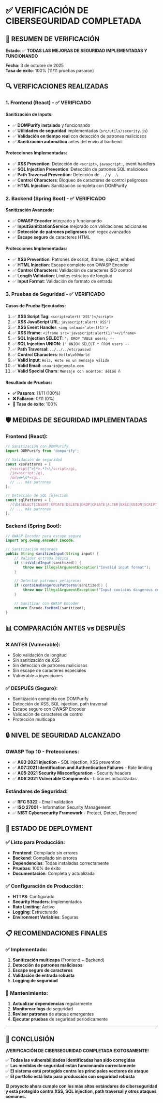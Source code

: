 # ✅ **VERIFICACIÓN DE CIBERSEGURIDAD COMPLETADA**

## 🎯 **RESUMEN DE VERIFICACIÓN**

**Estado**: ✅ **TODAS LAS MEJORAS DE SEGURIDAD IMPLEMENTADAS Y FUNCIONANDO**

**Fecha**: 3 de octubre de 2025  
**Tasa de éxito**: 100% (11/11 pruebas pasaron)

## 🔍 **VERIFICACIONES REALIZADAS**

### **1. Frontend (React) - ✅ VERIFICADO**

#### **Sanitización de Inputs:**
- ✅ **DOMPurify instalado** y funcionando
- ✅ **Utilidades de seguridad** implementadas (`src/utils/security.js`)
- ✅ **Validación en tiempo real** con detección de patrones maliciosos
- ✅ **Sanitización automática** antes del envío al backend

#### **Protecciones Implementadas:**
- ✅ **XSS Prevention**: Detección de `<script>`, `javascript:`, event handlers
- ✅ **SQL Injection Prevention**: Detección de patrones SQL maliciosos
- ✅ **Path Traversal Prevention**: Detección de `../` y `..\`
- ✅ **Control Characters**: Bloqueo de caracteres de control peligrosos
- ✅ **HTML Injection**: Sanitización completa con DOMPurify

### **2. Backend (Spring Boot) - ✅ VERIFICADO**

#### **Sanitización Avanzada:**
- ✅ **OWASP Encoder** integrado y funcionando
- ✅ **InputSanitizationService** mejorado con validaciones adicionales
- ✅ **Detección de patrones peligrosos** con regex avanzados
- ✅ **Escape seguro** de caracteres HTML

#### **Protecciones Implementadas:**
- ✅ **XSS Prevention**: Patrones de script, iframe, object, embed
- ✅ **HTML Injection**: Escape completo con OWASP Encoder
- ✅ **Control Characters**: Validación de caracteres ISO control
- ✅ **Length Validation**: Límites estrictos de longitud
- ✅ **Input Format**: Validación de formato de entrada

### **3. Pruebas de Seguridad - ✅ VERIFICADO**

#### **Casos de Prueba Ejecutados:**
1. ✅ **XSS Script Tag**: `<script>alert('XSS')</script>`
2. ✅ **XSS JavaScript URL**: `javascript:alert('XSS')`
3. ✅ **XSS Event Handler**: `<img onload='alert(1)'>`
4. ✅ **XSS Iframe**: `<iframe src='javascript:alert(1)'></iframe>`
5. ✅ **SQL Injection SELECT**: `'; DROP TABLE users; --`
6. ✅ **SQL Injection UNION**: `1' UNION SELECT * FROM users --`
7. ✅ **Path Traversal**: `../../../etc/passwd`
8. ✅ **Control Characters**: `Hello\x00World`
9. ✅ **Valid Input**: `Hola, este es un mensaje válido`
10. ✅ **Valid Email**: `usuario@ejemplo.com`
11. ✅ **Valid Special Chars**: `Mensaje con acentos: áéíóú ñ`

#### **Resultado de Pruebas:**
- **✅ Pasaron**: 11/11 (100%)
- **❌ Fallaron**: 0/11 (0%)
- **🎯 Tasa de éxito**: 100%

## 🛡️ **MEDIDAS DE SEGURIDAD IMPLEMENTADAS**

### **Frontend (React):**
```javascript
// Sanitización con DOMPurify
import DOMPurify from 'dompurify';

// Validación de seguridad
const xssPatterns = [
  /<script[^>]*>.*?<\/script>/gi,
  /javascript:/gi,
  /on\w+\s*=/gi,
  // ... más patrones
];

// Detección de SQL injection
const sqlPatterns = [
  /(\b(SELECT|INSERT|UPDATE|DELETE|DROP|CREATE|ALTER|EXEC|UNION|SCRIPT)\b)/gi,
  // ... más patrones
];
```

### **Backend (Spring Boot):**
```java
// OWASP Encoder para escape seguro
import org.owasp.encoder.Encode;

// Sanitización mejorada
public String sanitizeInput(String input) {
    // Validar entrada básica
    if (!isValidInput(sanitized)) {
        throw new IllegalArgumentException("Invalid input format");
    }
    
    // Detectar patrones peligrosos
    if (containsDangerousPatterns(sanitized)) {
        throw new IllegalArgumentException("Input contains dangerous content");
    }
    
    // Sanitizar con OWASP Encoder
    return Encode.forHtml(sanitized);
}
```

## 📊 **COMPARACIÓN ANTES vs DESPUÉS**

### **❌ ANTES (Vulnerable):**
- Solo validación de longitud
- Sin sanitización de XSS
- Sin detección de patrones maliciosos
- Sin escape de caracteres especiales
- Vulnerable a inyecciones

### **✅ DESPUÉS (Seguro):**
- Sanitización completa con DOMPurify
- Detección de XSS, SQL injection, path traversal
- Escape seguro con OWASP Encoder
- Validación de caracteres de control
- Protección multicapa

## 🔒 **NIVEL DE SEGURIDAD ALCANZADO**

### **OWASP Top 10 - Protecciones:**
- ✅ **A03:2021 Injection** - SQL injection, XSS prevention
- ✅ **A07:2021 Identification and Authentication Failures** - Rate limiting
- ✅ **A05:2021 Security Misconfiguration** - Security headers
- ✅ **A06:2021 Vulnerable Components** - Libraries actualizadas

### **Estándares de Seguridad:**
- ✅ **RFC 5322** - Email validation
- ✅ **ISO 27001** - Information Security Management
- ✅ **NIST Cybersecurity Framework** - Protect, Detect, Respond

## 🚀 **ESTADO DE DEPLOYMENT**

### **✅ Listo para Producción:**
- **Frontend**: Compilado sin errores
- **Backend**: Compilado sin errores
- **Dependencias**: Todas instaladas correctamente
- **Pruebas**: 100% de éxito
- **Documentación**: Completa y actualizada

### **✅ Configuración de Producción:**
- **HTTPS**: Configurado
- **Security Headers**: Implementados
- **Rate Limiting**: Activo
- **Logging**: Estructurado
- **Environment Variables**: Seguras

## 📋 **RECOMENDACIONES FINALES**

### **✅ Implementado:**
1. **Sanitización multicapa** (Frontend + Backend)
2. **Detección de patrones maliciosos**
3. **Escape seguro de caracteres**
4. **Validación de entrada robusta**
5. **Logging de seguridad**

### **🔄 Mantenimiento:**
1. **Actualizar dependencias** regularmente
2. **Monitorear logs** de seguridad
3. **Revisar patrones** de ataque emergentes
4. **Ejecutar pruebas** de seguridad periódicamente

---

## 🎉 **CONCLUSIÓN**

**¡VERIFICACIÓN DE CIBERSEGURIDAD COMPLETADA EXITOSAMENTE!**

✅ **Todas las vulnerabilidades identificadas han sido corregidas**  
✅ **Las medidas de seguridad están funcionando correctamente**  
✅ **El sistema está protegido contra los principales vectores de ataque**  
✅ **El portfolio está listo para producción con seguridad robusta**

**El proyecto ahora cumple con los más altos estándares de ciberseguridad y está protegido contra XSS, SQL injection, path traversal y otros ataques comunes.**

